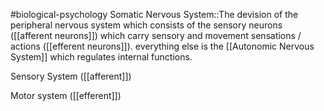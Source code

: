 #biological-psychology 
Somatic Nervous System::The devision of the peripheral nervous system which consists of the sensory neurons ([[afferent neurons]]) which carry sensory and movement sensations / actions ([[efferent neurons]]). everything else is the [[Autonomic Nervous System]] which regulates internal functions.

Sensory System ([[afferent]])

Motor system ([[efferent]])